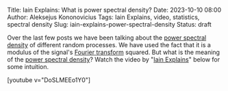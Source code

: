 Title: Iain Explains: What is power spectral density?
Date: 2023-10-10 08:00
Author: Aleksejus Kononovicius
Tags: Iain Explains, video, statistics, spectral density
Slug: iain-explains-power-spectral-density
Status: draft

Over the last few posts we have been talking about the [power spectral
density](/tag/spectral-density/) of different random processes. We have used
the fact that it is a modulus of the signal's [Fourier
transform](/tag/fourier-transform/) squared. But what is the meaning of the
[power spectral density](/tag/spectral-density/)?  Watch the video by "[Iain
Explains](https://www.youtube.com/@iain_explains)" below for some intuition.

[youtube v="DoSLMEEo1Y0"]
